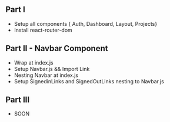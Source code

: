 ## Part I

- Setup all components { Auth, Dashboard, Layout, Projects}
- Install react-router-dom

## Part II - Navbar Component

- Wrap <BrowserCompnent> at index.js
- Setup Navbar.js && Import Link
- Nesting Navbar at index.js
- Setup SignedinLinks and SignedOutLinks nesting to Navbar.js

## Part III

- SOON
